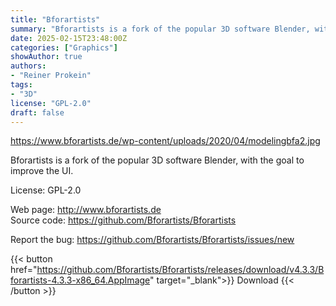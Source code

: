 ```yaml
---
title: "Bforartists"
summary: "Bforartists is a fork of the popular 3D software Blender, with the goal to improve the UI"
date: 2025-02-15T23:48:00Z
categories: ["Graphics"]
showAuthor: true
authors:
- "Reiner Prokein"
tags: 
- "3D"
license: "GPL-2.0"
draft: false
---
```


 https://www.bforartists.de/wp-content/uploads/2020/04/modelingbfa2.jpg

Bforartists is a fork of the popular 3D software Blender, with the goal to improve the UI.

License: GPL-2.0

Web page: <http://www.bforartists.de>  
Source code: <https://github.com/Bforartists/Bforartists>

Report the bug: <https://github.com/Bforartists/Bforartists/issues/new>  

{{< button href="https://github.com/Bforartists/Bforartists/releases/download/v4.3.3/Bforartists-4.3.3-x86_64.AppImage" target="_blank">}}
Download
{{< /button >}}
